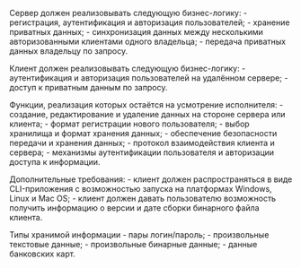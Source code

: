 Сервер должен реализовывать следующую бизнес-логику:
    - регистрация, аутентификация и авторизация пользователей;
    - хранение приватных данных;
    - синхронизация данных между несколькими авторизованными клиентами одного владельца;
    - передача приватных данных владельцу по запросу.

Клиент должен реализовывать следующую бизнес-логику:
    - аутентификация и авторизация пользователей на удалённом сервере;
    - доступ к приватным данным по запросу.

Функции, реализация которых остаётся на усмотрение исполнителя:
    - создание, редактирование и удаление данных на стороне сервера или клиента;
    - формат регистрации нового пользователя;
    - выбор хранилища и формат хранения данных;
    - обеспечение безопасности передачи и хранения данных;
    - протокол взаимодействия клиента и сервера;
    - механизмы аутентификации пользователя и авторизации доступа к информации.

Дополнительные требования:
    - клиент должен распространяться в виде CLI-приложения с возможностью запуска на платформах Windows, Linux и Mac OS;
    - клиент должен давать пользователю возможность получить информацию о версии и дате сборки бинарного файла клиента.

Типы хранимой информации
    - пары логин/пароль;
    - произвольные текстовые данные;
    - произвольные бинарные данные;
    - данные банковских карт.